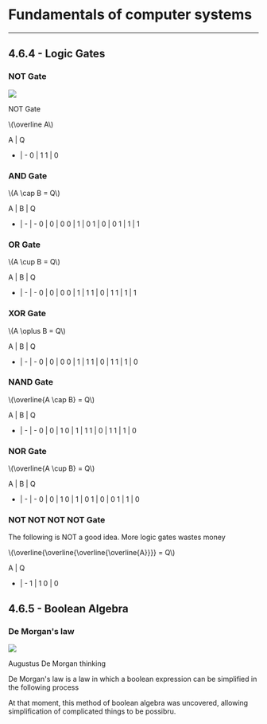 # Fundamentals of computer systems
---

## 4.6.4 - Logic Gates

### NOT Gate

<div class="imgbox">
	<img src="/img/not.svg">
	<p>NOT Gate</p>
</div>

\\(\\overline A\\)

A | Q
- | -
0 | 1
1 | 0

### AND Gate

\\(A \\cap B = Q\\)

A | B | Q
- | - | -
0 | 0 | 0
0 | 1 | 0
1 | 0 | 0
1 | 1 | 1

### OR Gate

\\(A \\cup B = Q\\)

A | B | Q
- | - | -
0 | 0 | 0
0 | 1 | 1
1 | 0 | 1
1 | 1 | 1

### XOR Gate

\\(A \\oplus B = Q\\)

A | B | Q
- | - | -
0 | 0 | 0
0 | 1 | 1
1 | 0 | 1
1 | 1 | 0

### NAND Gate

\\(\\overline{A \\cap B} = Q\\)

A | B | Q
- | - | -
0 | 0 | 1
0 | 1 | 1
1 | 0 | 1
1 | 1 | 0

### NOR Gate

\\(\\overline{A \\cup B} = Q\\)

A | B | Q
- | - | -
0 | 0 | 1
0 | 1 | 0
1 | 0 | 0
1 | 1 | 0

### NOT NOT NOT NOT Gate

<div class="grey-b1 infobox">
    <p>The following is NOT a good idea. More logic gates wastes money</p>
</div>

\\(\\overline{\\overline{\\overline{\\overline{A}}}} = Q\\)

A | Q
- | -
1 | 1
0 | 0


## 4.6.5 - Boolean Algebra

### De Morgan's law

<div class="imgbox">
	<img src="/img/demorgan.jpeg">
	<p>Augustus De Morgan thinking</p>
</div>

De Morgan's law is a law in which a boolean expression can be simplified in the following process

At that moment, this method of boolean algebra was uncovered, allowing simplification of complicated things to be possibru.